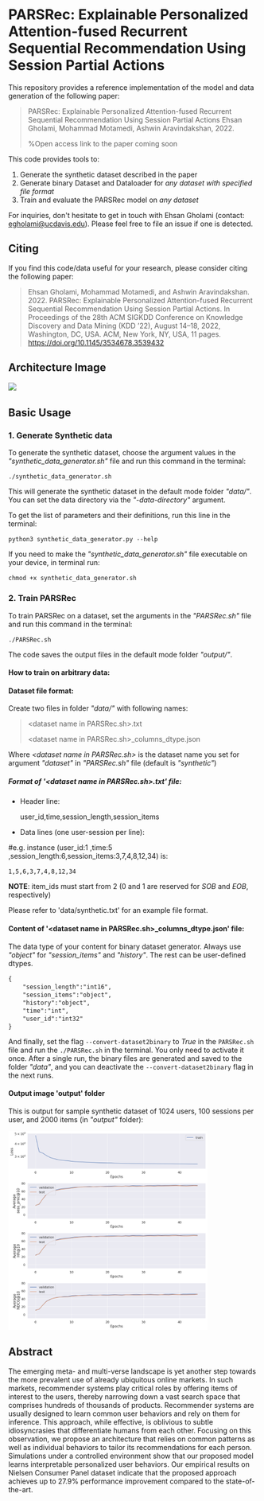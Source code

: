 # PARSRec: Explainable Personalized Attention-fused Recurrent Sequential Recommendation Using Session Partial Actions

This repository provides a reference implementation of the model and data generation of the following paper:

> PARSRec: Explainable Personalized Attention-fused Recurrent Sequential Recommendation Using Session Partial Actions
> Ehsan Gholami, Mohammad Motamedi, Ashwin Aravindakshan, 2022.
>  
> %Open access link to the paper coming soon

This code provides tools to:
1. Generate the synthetic dataset described in the paper
2. Generate binary Dataset and Dataloader for *any dataset with specified file format*
3. Train and evaluate the PARSRec model on *any dataset*

For inquiries, don't hesitate to get in touch with Ehsan Gholami (contact: egholami@ucdavis.edu). Please feel free to file an issue if one is detected.

## Citing

If you find this code/data useful for your research, please consider citing the following paper:
> Ehsan Gholami, Mohammad Motamedi, and Ashwin Aravindakshan. 2022. PARSRec: Explainable Personalized Attention-fused Recurrent Sequential Recommendation Using Session Partial Actions. In Proceedings of the 28th ACM SIGKDD Conference on Knowledge Discovery and Data Mining (KDD ’22),  August 14–18, 2022, Washington, DC, USA. ACM, New York, NY, USA, 11 pages. https://doi.org/10.1145/3534678.3539432

## Architecture Image


<img src="https://user-images.githubusercontent.com/17379116/172081336-f1d4372d-edee-4fe8-800c-956850e10c8d.jpg" width="400">


## Basic Usage
### 1. Generate Synthetic data
To generate the synthetic dataset, choose the argument values in the *"synthetic_data_generator.sh"* file and run this command in the terminal:

    ./synthetic_data_generator.sh

This will generate the synthetic dataset in the default mode folder *"data/"*. You can set the data directory via the *"-data-directory"* argument.

To get the list of parameters and their definitions, run this line in the terminal:

    python3 synthetic_data_generator.py --help
    
If you need to make the *"synthetic_data_generator.sh"* file executable on your device, in terminal run:
 
    chmod +x synthetic_data_generator.sh

### 2. Train PARSRec

To train PARSRec on a dataset, set the arguments in the *"PARSRec.sh"* file and run this command in the terminal:

    ./PARSRec.sh

The code saves the output files in the default mode folder *"output/"*.

#### How to train on arbitrary data:

#### Dataset file format:

Create two files in folder *"data/"* with following names:

> \<dataset name in PARSRec.sh\>.txt
> 
> \<dataset name in PARSRec.sh\>_columns_dtype.json

Where *\<dataset name in PARSRec.sh\>* is the dataset name you set for argument *"dataset"* in *"PARSRec.sh"* file (default is *"synthetic"*)

##### Format of '\<dataset name in PARSRec.sh\>.txt' file:

- Header line:
    
    user_id,time,session_length,session_items
    
- Data lines (one user-session per line):

#e.g. instance (user_id:1 ,time:5 ,session_length:6,session_items:3,7,4,8,12,34) is:

    1,5,6,3,7,4,8,12,34
    
**NOTE**: item_ids must start from 2 (0 and 1 are reserved for *SOB* and *EOB*, respectively)

Please refer to 'data/synthetic.txt' for an example file format.

#### Content of '\<dataset name in PARSRec.sh\>_columns_dtype.json' file:

The data type of your content for binary dataset generator. Always use *"object"* for *"session_items"* and *"history"*. The rest can be user-defined dtypes.

    {
        "session_length":"int16",
        "session_items":"object", 
        "history":"object", 
        "time":"int", 
        "user_id":"int32"
    }

And finally, set the flag ```--convert-dataset2binary``` to *True* in the ```PARSRec.sh``` file and run the ```./PARSRec.sh``` in the terminal. You only need to activate it once. After a single run, the binary files are generated and saved to the folder *"data"*, and you can deactivate the ```--convert-dataset2binary``` flag in the next runs.

#### Output image 'output' folder

This is output for sample synthetic dataset of 1024 users, 100 sessions per user, and 2000 items (in *"output"* folder):

<img src="output/perf_loss.png" width="400">

## Abstract

The emerging meta- and multi-verse landscape is yet another step towards the more prevalent use of already ubiquitous online markets. In such markets, recommender systems play critical roles by offering items of interest to the users, thereby narrowing down a vast search space that comprises hundreds of thousands of products. Recommender systems are usually designed to learn common user behaviors and rely on them for inference. This approach, while effective, is oblivious to subtle idiosyncrasies that differentiate humans from each other. Focusing on this observation, we propose an architecture that relies on common patterns as well as individual behaviors to tailor its recommendations for each person. Simulations under a controlled environment show that our proposed model learns interpretable personalized user behaviors. Our empirical results on Nielsen Consumer Panel dataset indicate that the proposed approach achieves up to 27.9% performance improvement compared to the state-of-the-art.

